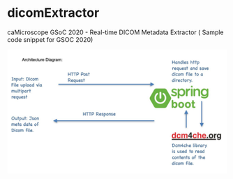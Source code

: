 # dicomExtractor
caMicroscope GSoC 2020 -  Real-time DICOM Metadata Extractor ( Sample code snippet for GSOC 2020)


![Architecture](https://github.com/osiveayano/dicomExtractor/blob/master/architecture.jpg)
